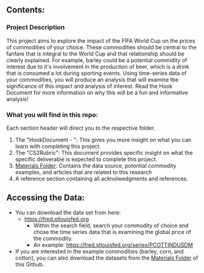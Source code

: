 ## Contents:

### Project Description
This project aims to explore the impact of the FIFA World Cup on the prices of commodities of your choice.  These commodities should be central to the fanfare that is integral to the World Cup and that relationship should be clearly explained. For example, barley could be a potential commidity of interest due to it's involvement in the production of beer, which is a drink that is consumed a lot during sporting events. Using time-series data of your commodities, you will produce an analysis that will examine tbe significance of this impact and analysis of interest. Read the Hook Document for more information on why this will be a fun and informative analysis! 

### What you will find in this repo: 
Each section header will direct you to the respective folder.
1. The "HookDocument - ": This gives you more insight on what you can learn with completing this project.
2. The "CS2Rubric": This document provides specific insight on what the specific deliverable is expected to complete this project.
3. [Materials Folder](): Contains the data source, potential commodity examples, and articles that are related to this research
4. A reference section containing all acknolwedgments and references.

   
## Accessing the Data:
- You can download the data set from here:
    - https://fred.stlouisfed.org
        - Within the search field, search your commodity of choice and chose the time series data that is examining the global price of the commodity.
        - An example: https://fred.stlouisfed.org/series/PCOTTINDUSDM
- If you are interested in the example commodities (barley, corn, and cotton), you can also download the datasets from the [Materials Folder]() of this Github.


